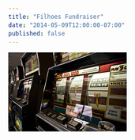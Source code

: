 ```yaml
---
title: "Filhoes Fundraiser"
date: "2014-05-09T12:00:00-07:00"
published: false
---
```


![Slot machines](5817404296_59bfa70fff_m.jpg "More photos by Rob Boudon at http://www.flickr.com/photos/robboudon/")
